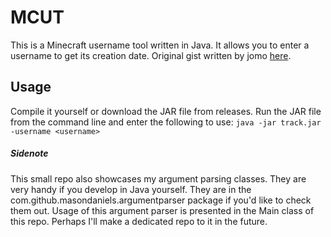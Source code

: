 # MCUT

This is a Minecraft username tool written in Java. It allows you to enter a username to get its creation date. Original gist written by jomo [here](https://gist.github.com/jomo/be7dbb5228187edbb993).

## Usage

Compile it yourself or download the JAR file from releases.
Run the JAR file from the command line and enter the following to use:
``java -jar track.jar -username <username>``

##### Sidenote

This small repo also showcases my argument parsing classes. They are very handy if you develop in Java yourself. They are in the com.github.masondaniels.argumentparser package if you'd like to check them out. Usage of this argument parser is presented in the Main class of this repo. Perhaps I'll make a dedicated repo to it in the future.
